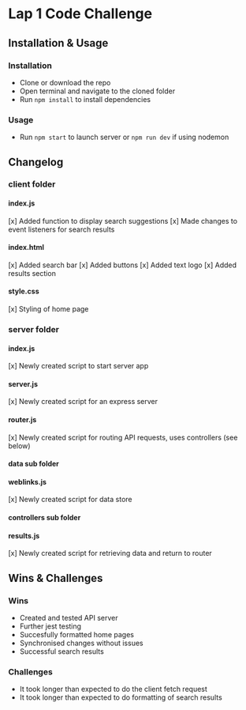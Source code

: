 # Lap 1 Code Challenge

## Installation & Usage
### Installation
- Clone or download the repo
- Open terminal and navigate to the cloned folder
- Run `npm install` to install dependencies

### Usage
- Run `npm start` to launch server or `npm run dev` if using nodemon

## Changelog
### client folder
#### index.js
[x] Added function to display search suggestions
[x] Made changes to event listeners for search results

#### index.html
[x] Added search bar
[x] Added buttons
[x] Added text logo
[x] Added results section

#### style.css
[x] Styling of home page

### server folder
#### index.js
[x] Newly created script to start server app

#### server.js
[x] Newly created script for an express server

#### router.js
[x] Newly created script for routing API requests, uses controllers (see below)

#### data sub folder
#### weblinks.js
[x] Newly created script for data store

#### controllers sub folder
#### results.js
[x] Newly created script for retrieving data and return to router

## Wins & Challenges
### Wins
- Created and tested API server
- Further jest testing
- Succesfully formatted home pages
- Synchronised changes without issues
- Successful search results
### Challenges
- It took longer than expected to do the client fetch request
- It took longer than expected to do formatting of search results
